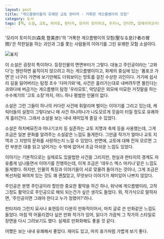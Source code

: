 ```yaml
---
layout: post
title: "게으름뱅이들의 유쾌한 교토 판타지 - 거룩한 게으름뱅이의 모험"
category: 도서
tags: [책, 소설, 교토, 히어로, 판타지, 모리미 토미히코, 추지나, 안다연, 알에이치코리아, 랜덤하우스, 서평]
---
```


'모리미 토미히코(森見 登美彦)'의
'거룩한 게으름뱅이의 모험(聖なる怠け者の冒險)'은
착한일을 하는 괴인과 그를 쫓는 사람들의 이야기를 그린 유쾌한 모험 소설이다.

![표지](https://lh3.googleusercontent.com/S4WOlt0kI6YVI-HlKTsumkVwP2QzucfifT1-ytQO3OX5Z60slNGqL5uvalvr14rnY9jYYSVT_OX20w=s480)

이 소설은 굉장히 특이하다.
등장인물의 면면부터가 그렇다.
대놓고 주인공이라는 '고와다'는 웬만하면 움직이지 않으려고 하는 게으름뱅이이고,
화제의 중심에 있는 '폼포코 가면'은
너구리 가면에 보기만해도 더워보이는 망토를 걸친 수상한 괴인이다.
거기에 쉽사리 길을 잃어버리는 탐정 조수 '다마가와'에,
사건은 흘러가는대로 내버려두면 풀린다는 과와다에 버금가는 게으름뱅이 탐정 '우라모토',
악당같은 외모에 미묘한 거짓말을 하는 수수께기의 '고토 소장'까지,
어느 하나 평범한 인물이 없다.

소설은 그런 그들이 하나의 커다란 사건에 휘말리며 벌이는 이야기를 그리고 있는데,
케릭터들의 설정이 그렇다보니
매 사건 하나하나가 나도모르게 웃음이 터질 정도로 유쾌하게 흘러간다.
그래서 소설을 보는 내내 재미있게 즐길 수 있었다.

소설은 하치베묘진과 야나기코지 등 실존하는 교토 지명과 축제 등을 사용했는데,
그게 조금은 일본 문화를 알려주는 소설같은 느낌도 들게한다.
그만큼 작가가 얼마나 교토 지역과 그 지방의 문화를 사랑하는지 느낄 수 있었다.
반면에, 교토에 대해 전혀 모르면 그런 부분은 대충 읽고 넘어가는 수 밖에 없어서
조금 아쉬운 느낌도 있었다.

이야기는 기본적으로는 실제로도 있을법한 사건을 그리지만,
현실과 판타지의 경계도 자유롭게 넘나들면서 이야기를 진행하는데,
이게 조금은 '데우스 엑스 마키나'같은 느낌도 들게했다.
하지만, 인물의 특징과 이야기들이 서로 맞물려 돌아가는 것이나,
그게 조금은 복선처럼 짜여져 있는 것도 꽤 괜찮았고,
무엇보다 이야기가 재미있어 나쁘지 않았다.

주인공은 분명 주인공이라 할만한 중요한 활약을 하긴 하나,
워낙에 게으름뱅이라,
고작 그정도 활약으로 주인공으로 해되 되는건가 싶은 생각도 들었다.
뭐, 작가식으로 말하자면,
'주인공이면 그래야 한다고 누가 정했어?'려나.

판타지라 그런지 묘사나 표현등이 다분히 만화적이어서,
마치 글로 쓴 만화같은 느낌도 들었다.
마침 딱 어울리겠다 싶은 만화 작가가 있어,
읽다가 가끔씩 그 작가의 스타일로 장면을 다시 그려보기도 했다.
실제로 만화화해도 좋을 것 같다.

어쨌든 보는 내내 유쾌해서 좋았다.
재미도 있고, 마치 휴가처럼 가볍게 보기 좋다.
